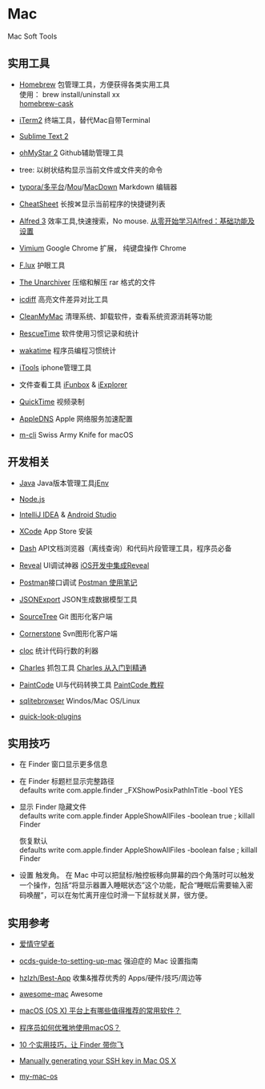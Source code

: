 # Mac
Mac Soft Tools



## 实用工具

- [Homebrew](https://brew.sh/index_zh-cn.html) 包管理工具，方便获得各类实用工具  
使用： brew install/uninstall xx   
[homebrew-cask](https://github.com/caskroom/homebrew-cask)   

- [iTerm2](https://www.iterm2.com/) 终端工具，替代Mac自带Terminal

- [Sublime Text 2](https://sublimetext.com/2)

- [ohMyStar 2](https://ohmystarapp.com/) Github辅助管理工具

- tree: 以树状结构显示当前文件或文件夹的命令

- [typora/多平台](https://www.typora.io/)/[Mou](http://25.io/mou/)/[MacDown](http://macdown.uranusjr.com/)  Markdown 编辑器

- [CheatSheet](https://www.mediaatelier.com/CheatSheet/) 长按⌘显示当前程序的快捷键列表

- [Alfred 3](https://www.alfredapp.com/)  效率工具,快速搜索，No mouse. [从零开始学习Alfred：基础功能及设置](https://sspai.com/post/32979)

- [Vimium](https://vimium.github.io/) Google Chrome 扩展， 纯键盘操作 Chrome

- [F.lux](https://justgetflux.com/) 护眼工具

- [The Unarchiver](http://unarchiver.c3.cx/unarchiver) 压缩和解压 rar 格式的文件

- [icdiff](http://www.jefftk.com/icdiff) 高亮文件差异对比工具

- [CleanMyMac](http://cleanmymac.com/) 清理系统、卸载软件，查看系统资源消耗等功能

- [RescueTime](https://www.rescuetime.com/)  软件使用习惯记录和统计

- [wakatime](https://wakatime.com/)  程序员编程习惯统计

- [iTools](http://www.itools.cn/) iphone管理工具

- 文件查看工具 [iFunbox](http://www.i-funbox.com/) & [iExplorer](https://iexplorer.en.softonic.com/)

- [QuickTime](https://support.apple.com/downloads/quicktime) 视频录制

- [AppleDNS](https://github.com/gongjianhui/AppleDNS) Apple 网络服务加速配置

- [m-cli](https://github.com/rgcr/m-cli) Swiss Army Knife for macOS

## 开发相关

- [Java](http://www.oracle.com/cn/index.html) Java版本管理工具[jEnv](https://github.com/gcuisinier/jenv)

- [Node.js](https://nodejs.org/en/)

- [IntelliJ IDEA](https://www.jetbrains.com/idea/)  & [Android Studio](https://developer.android.com/studio/index.html)

- [XCode](https://developer.apple.com/xcode/) App Store 安装

- [Dash](https://kapeli.com/dash) API文档浏览器（离线查询）和代码片段管理工具，程序员必备

- [Reveal](https://revealapp.com/) UI调试神器  [iOS开发中集成Reveal](http://blog.devzeng.com/blog/ios-reveal-integrating.html)

- [Postman](https://www.getpostman.com/)接口调试  [Postman 使用笔记](http://lucia.vicp.io/2016/05/21/postman笔记/)

- [JSONExport](https://github.com/Ahmed-Ali/JSONExport) JSON生成数据模型工具

- [SourceTree](https://www.sourcetreeapp.com/) Git 图形化客户端

- [Cornerstone](https://www.cornerstoneondemand.com/) Svn图形化客户端

- [cloc](https://github.com/AlDanial/cloc) 统计代码行数的利器

- [Charles](https://www.charlesproxy.com/) 抓包工具  [Charles 从入门到精通](http://blog.devtang.com/2015/11/14/charles-introduction/)

- [PaintCode](https://www.paintcodeapp.com/) UI与代码转换工具 [PaintCode 教程](http://www.jianshu.com/p/5e75408812df)

- [sqlitebrowser](https://github.com/sqlitebrowser/sqlitebrowser)  Windos/Mac OS/Linux 

- [quick-look-plugins](https://github.com/sindresorhus/quick-look-plugins)


## 实用技巧

- 在 Finder 窗口显示更多信息

- 在 Finder 标题栏显示完整路径  
    defaults write com.apple.finder _FXShowPosixPathInTitle -bool YES

- 显示 Finder 隐藏文件   
    defaults write com.apple.finder AppleShowAllFiles -boolean true ; killall Finder

  恢复默认   
    defaults write com.apple.finder AppleShowAllFiles -boolean false ; killall Finder

- 设置 触发角。 在 Mac 中可以把鼠标/触控板移向屏幕的四个角落时可以触发一个操作，包括“将显示器置入睡眠状态”这个功能，配合“睡眠后需要输入密码唤醒”，可以在匆忙离开座位时滑一下鼠标就关屏，很方便。

## 实用参考

- [爱情守望者](https://www.waitsun.com/)

- [ocds-guide-to-setting-up-mac](https://github.com/macdao/ocds-guide-to-setting-up-mac)  强迫症的 Mac 设置指南
 
- [hzlzh/Best-App](https://github.com/hzlzh/Best-App) 收集&推荐优秀的 Apps/硬件/技巧/周边等

- [awesome-mac](https://github.com/AllAwsome/awesome-mac)  Awesome

- [macOS (OS X) 平台上有哪些值得推荐的常用软件？](https://www.zhihu.com/question/19550256)

- [程序员如何优雅地使用macOS？](https://www.zhihu.com/question/20873070)

- [10 个实用技巧，让 Finder 带你飞](https://sspai.com/post/27403)

- [Manually generating your SSH key in Mac OS X](https://docs.joyent.com/public-cloud/getting-started/ssh-keys/generating-an-ssh-key-manually/manually-generating-your-ssh-key-in-mac-os-x) 

- [my-mac-os](https://github.com/nikitavoloboev/my-mac-os)


